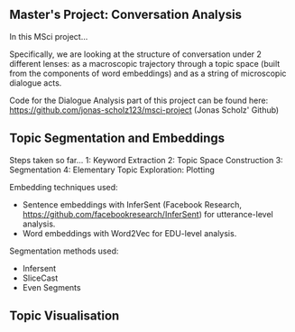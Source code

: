 ## Master's Project: Conversation Analysis

In this MSci project...

Specifically, we are looking at the structure of conversation under 2 different lenses: as a macroscopic trajectory through a topic space (built from the components of word embeddings) and as a string of microscopic dialogue acts.

Code for the Dialogue Analysis part of this project can be found here: https://github.com/jonas-scholz123/msci-project (Jonas Scholz' Github)

## Topic Segmentation and Embeddings
Steps taken so far...
1: Keyword Extraction
2: Topic Space Construction
3: Segmentation
4: Elementary Topic Exploration: Plotting

Embedding techniques used:
* Sentence embeddings with InferSent (Facebook Research, https://github.com/facebookresearch/InferSent) for utterance-level analysis. 
* Word embeddings with Word2Vec for EDU-level analysis.

Segmentation methods used: 
* Infersent
* SliceCast
* Even Segments 


## Topic Visualisation
